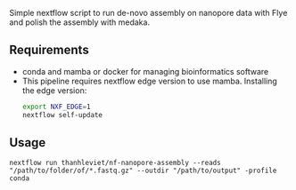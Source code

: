 Simple nextflow script to run de-novo assembly on nanopore data with Flye and polish the assembly with medaka.

## Requirements

- conda and mamba or docker for managing bioinformatics software
- This pipeline requires nextflow edge version to use mamba.
  Installing the edge version:
  ```bash
  export NXF_EDGE=1
  nextflow self-update
  ```
## Usage

```
nextflow run thanhleviet/nf-nanopore-assembly --reads "/path/to/folder/of/*.fastq.gz" --outdir "/path/to/output" -profile conda
```
